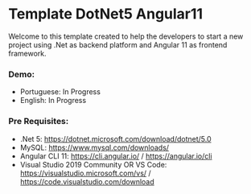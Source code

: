 # Template DotNet5 Angular11
Welcome to this template created to help the developers to start a new project using .Net as backend platform and Angular 11 as frontend framework.

### Demo:
- Portuguese: In Progress
- English: In Progress

### Pre Requisites:
- .Net 5: https://dotnet.microsoft.com/download/dotnet/5.0
- MySQL: https://www.mysql.com/downloads/
- Angular CLI 11: https://cli.angular.io/ / https://angular.io/cli
- Visual Studio 2019 Community OR VS Code: https://visualstudio.microsoft.com/vs/ / https://code.visualstudio.com/download
